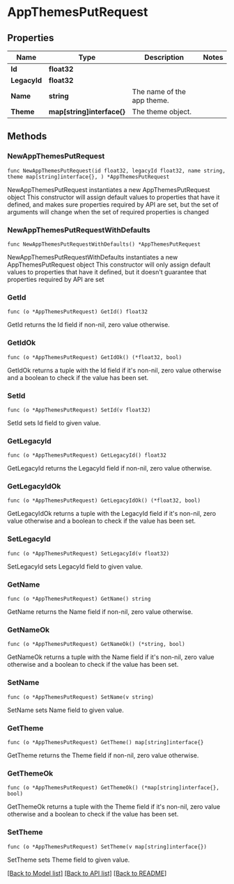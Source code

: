 # AppThemesPutRequest

## Properties

Name | Type | Description | Notes
------------ | ------------- | ------------- | -------------
**Id** | **float32** |  | 
**LegacyId** | **float32** |  | 
**Name** | **string** | The name of the app theme. | 
**Theme** | **map[string]interface{}** | The theme object. | 

## Methods

### NewAppThemesPutRequest

`func NewAppThemesPutRequest(id float32, legacyId float32, name string, theme map[string]interface{}, ) *AppThemesPutRequest`

NewAppThemesPutRequest instantiates a new AppThemesPutRequest object
This constructor will assign default values to properties that have it defined,
and makes sure properties required by API are set, but the set of arguments
will change when the set of required properties is changed

### NewAppThemesPutRequestWithDefaults

`func NewAppThemesPutRequestWithDefaults() *AppThemesPutRequest`

NewAppThemesPutRequestWithDefaults instantiates a new AppThemesPutRequest object
This constructor will only assign default values to properties that have it defined,
but it doesn't guarantee that properties required by API are set

### GetId

`func (o *AppThemesPutRequest) GetId() float32`

GetId returns the Id field if non-nil, zero value otherwise.

### GetIdOk

`func (o *AppThemesPutRequest) GetIdOk() (*float32, bool)`

GetIdOk returns a tuple with the Id field if it's non-nil, zero value otherwise
and a boolean to check if the value has been set.

### SetId

`func (o *AppThemesPutRequest) SetId(v float32)`

SetId sets Id field to given value.


### GetLegacyId

`func (o *AppThemesPutRequest) GetLegacyId() float32`

GetLegacyId returns the LegacyId field if non-nil, zero value otherwise.

### GetLegacyIdOk

`func (o *AppThemesPutRequest) GetLegacyIdOk() (*float32, bool)`

GetLegacyIdOk returns a tuple with the LegacyId field if it's non-nil, zero value otherwise
and a boolean to check if the value has been set.

### SetLegacyId

`func (o *AppThemesPutRequest) SetLegacyId(v float32)`

SetLegacyId sets LegacyId field to given value.


### GetName

`func (o *AppThemesPutRequest) GetName() string`

GetName returns the Name field if non-nil, zero value otherwise.

### GetNameOk

`func (o *AppThemesPutRequest) GetNameOk() (*string, bool)`

GetNameOk returns a tuple with the Name field if it's non-nil, zero value otherwise
and a boolean to check if the value has been set.

### SetName

`func (o *AppThemesPutRequest) SetName(v string)`

SetName sets Name field to given value.


### GetTheme

`func (o *AppThemesPutRequest) GetTheme() map[string]interface{}`

GetTheme returns the Theme field if non-nil, zero value otherwise.

### GetThemeOk

`func (o *AppThemesPutRequest) GetThemeOk() (*map[string]interface{}, bool)`

GetThemeOk returns a tuple with the Theme field if it's non-nil, zero value otherwise
and a boolean to check if the value has been set.

### SetTheme

`func (o *AppThemesPutRequest) SetTheme(v map[string]interface{})`

SetTheme sets Theme field to given value.



[[Back to Model list]](../README.md#documentation-for-models) [[Back to API list]](../README.md#documentation-for-api-endpoints) [[Back to README]](../README.md)


